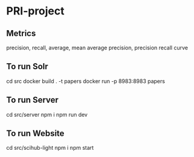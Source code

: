 # PRI-project

## Metrics

precision, recall, average, mean average precision, precision recall curve

## To run Solr
cd src
docker build . -t papers
docker run -p 8983:8983 papers

## To run Server
cd src/server
npm i
npm run dev

## To run Website
cd src/scihub-light
npm i
npm start